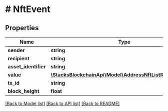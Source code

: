 # # NftEvent

## Properties

Name | Type | Description | Notes
------------ | ------------- | ------------- | -------------
**sender** | **string** |  |
**recipient** | **string** |  |
**asset_identifier** | **string** |  |
**value** | [**\StacksBlockchainApi\Model\AddressNftListResponseValue**](AddressNftListResponseValue.md) |  |
**tx_id** | **string** |  |
**block_height** | **float** |  |

[[Back to Model list]](../../README.md#models) [[Back to API list]](../../README.md#endpoints) [[Back to README]](../../README.md)
